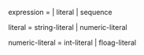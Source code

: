 expression = 
	| literal
	| sequence

literal = string-literal | numeric-literal

numeric-literal = int-literal | floag-literal
